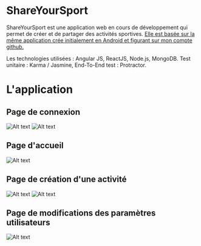 # ShareYourSport #

ShareYourSport est une application web  en cours de développement qui permet de créer et de partager des activités sportives.
[Elle est basée sur la même application crée initialement en Android et figurant sur mon compte github.](https://github.com/Mqassou/shareyoursport)


Les technologies utilisées :  Angular JS, ReactJS, Node.js, MongoDB. Test unitaire : Karma / Jasmine, End-To-End test : Protractor.

# L'application #

## Page de connexion ##

![Alt text](https://image.noelshack.com/fichiers/2018/04/4/1516907417-connexion.png)
![Alt text](https://image.noelshack.com/fichiers/2018/04/4/1516907416-creation-compte.png)

## Page d'accueil ##

![Alt text](https://image.noelshack.com/fichiers/2018/04/4/1516907417-accueil.png)

## Page de création d'une activité ##

![Alt text](https://image.noelshack.com/fichiers/2018/04/4/1516907417-creer-activite.png)
![Alt text](https://image.noelshack.com/fichiers/2018/04/4/1516907417-creer-activite2.png)

## Page de modifications des paramètres utilisateurs ##
![Alt text](https://image.noelshack.com/fichiers/2018/04/4/1516907417-parametres.png)





